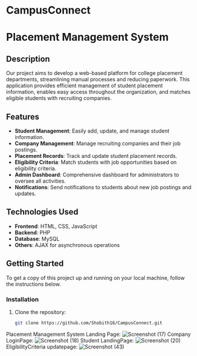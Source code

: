 # CampusConnect
# Placement Management System

## Description

Our project aims to develop a web-based platform for college placement departments, streamlining manual processes and reducing paperwork. This application provides efficient management of student placement information, enables easy access throughout the organization, and matches eligible students with recruiting companies.

## Features

- **Student Management**: Easily add, update, and manage student information.
- **Company Management**: Manage recruiting companies and their job postings.
- **Placement Records**: Track and update student placement records.
- **Eligibility Criteria**: Match students with job opportunities based on eligibility criteria.
- **Admin Dashboard**: Comprehensive dashboard for administrators to oversee all activities.
- **Notifications**: Send notifications to students about new job postings and updates.

## Technologies Used

- **Frontend**: HTML, CSS, JavaScript
- **Backend**: PHP
- **Database**: MySQL
- **Others**: AJAX for asynchronous operations

## Getting Started

To get a copy of this project up and running on your local machine, follow the instructions below.

### Installation

1. Clone the repository:
   ```bash
   git clone https://github.com/Shobith16/CampusConnect.git

Placement Management System
Landing Page:
![Screenshot (17)](https://github.com/Shobith16/-DBMS_mini_project/assets/96403075/4ac8262e-75cb-4459-bfa7-22da590c7f04)
Company LoginPage:
![Screenshot (18)](https://github.com/Shobith16/-DBMS_mini_project/assets/96403075/e6e253fa-c7d1-4958-bf30-08ffe5b28428)
Student LandingPage:
![Screenshot (20)](https://github.com/Shobith16/-DBMS_mini_project/assets/96403075/c05bacaf-8aa1-49c2-9477-e73ef11589ef)
EligibilityCriteria updatepage:
![Screenshot (43)](https://github.com/Shobith16/-DBMS_mini_project/assets/96403075/46c833ab-8144-4222-be72-53249697a7bf)
